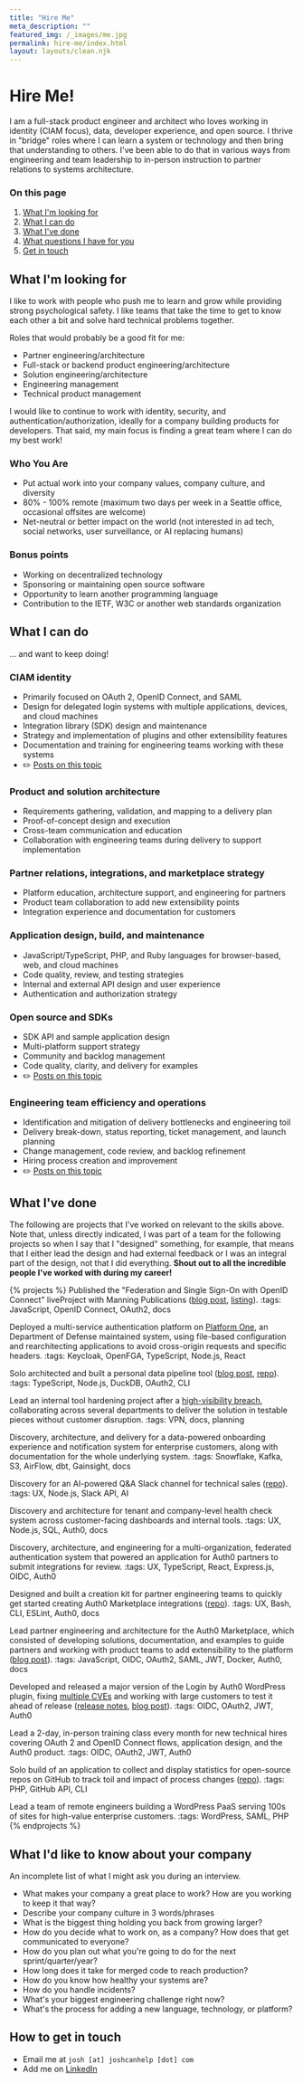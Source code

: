 ```yaml
---
title: "Hire Me"
meta_description: ""
featured_img: /_images/me.jpg
permalink: hire-me/index.html
layout: layouts/clean.njk
---
```

# Hire Me!

I am a full-stack product engineer and architect who loves working in identity (CIAM focus), data, developer experience, and open source. I thrive in "bridge" roles where I can learn a system or technology and then bring that understanding to others. I've been able to do that in various ways from engineering and team leadership to in-person instruction to partner relations to systems architecture.

### <a id="want"></a>On this page

1. [What I'm looking for](#want)
2. [What I can do](#do)
3. [What I've done](#done)
4. [What questions I have for you](#questions)
5. [Get in touch](#contact)

## <a id="want"></a><span>What I'm looking for</span>
I like to work with people who push me to learn and grow while providing strong
psychological safety. I like teams that take the time to get to know each other a bit and solve hard technical problems together.

Roles that would probably be a good fit for me:

- Partner engineering/architecture
- Full-stack or backend product engineering/architecture
- Solution engineering/architecture
- Engineering management
- Technical product management

I would like to continue to work with identity, security, and authentication/authorization, ideally for a company building products for developers. That said, my main focus is finding a great team where I can do my best work!
### Who You Are
- Put actual work into your company values, company culture, and diversity
- 80% - 100% remote (maximum two days per week in a Seattle office, occasional offsites are welcome)
- Net-neutral or better impact on the world (not interested in ad tech, social networks, user surveillance, or AI replacing humans)
### Bonus points
- Working on decentralized technology
- Sponsoring or maintaining open source software
- Opportunity to learn another programming language
- Contribution to the IETF, W3C or another web standards organization
## <a id="do"></a><span>What I can do</span>

... and want to keep doing!
### CIAM identity
- Primarily focused on OAuth 2, OpenID Connect, and SAML
- Design for delegated login systems with multiple applications, devices, and cloud machines
- Integration library (SDK) design and maintenance
- Strategy and implementation of plugins and other extensibility features
- Documentation and training for engineering teams working with these systems
- ✏️ [Posts on this topic](/tag/digital-identity/)
### Product and solution architecture
- Requirements gathering, validation, and mapping to a delivery plan
- Proof-of-concept design and execution
- Cross-team communication and education
- Collaboration with engineering teams during delivery to support implementation
### Partner relations, integrations, and marketplace strategy
- Platform education, architecture support, and engineering for partners
- Product team collaboration to add new extensibility points
- Integration experience and documentation for customers
### Application design, build, and maintenance
- JavaScript/TypeScript, PHP, and Ruby languages for browser-based, web, and cloud machines
- Code quality, review, and testing strategies
- Internal and external API design and user experience
- Authentication and authorization strategy
### Open source and SDKs
- SDK API and sample application design
- Multi-platform support strategy
- Community and backlog management 
- Code quality, clarity, and delivery for examples
- ✏️ [Posts on this topic](/tag/open-source/)
### Engineering team efficiency and operations
- Identification and mitigation of delivery bottlenecks and engineering toil
- Delivery break-down, status reporting, ticket management, and launch planning
- Change management, code review, and backlog refinement
- Hiring process creation and improvement
- ✏️ [Posts on this topic](/tag/team-dynamics/)

## <a id="done"></a><span>What I've done</span>

The following are projects that I've worked on relevant to the skills above. Note that, unless directly indicated, I was part of a team for the following projects so when I say that I "designed" something, for example, that means that I either lead the design and had external feedback or I was an integral part of the design, not that I did everything. **Shout out to all the incredible people I've worked with during my career!**

{% projects %}
Published the "Federation and Single Sign-On with OpenID Connect" liveProject with Manning Publications ([blog post](/manning-openid-connect-liveproject/), [listing](https://www.manning.com/liveprojectseries/federation-and-sign-on-ser)). :tags: JavaScript, OpenID Connect, OAuth2, docs

Deployed a multi-service authentication platform on [Platform One](https://p1.dso.mil), an Department of Defense maintained system, using file-based configuration and rearchitecting applications to avoid cross-origin requests and specific headers. :tags: Keycloak, OpenFGA, TypeScript, Node.js, React

Solo architected and built a personal data pipeline tool ([blog post](/personal-data-pipeline/), [repo](https://github.com/PersonalDataPipeline/pdpl-cli)). :tags: TypeScript, Node.js, DuckDB, OAuth2, CLI

Lead an internal tool hardening project after a [high-visibility breach](https://sec.okta.com/articles/2023/10/tracking-unauthorized-access-oktas-support-system), collaborating across several departments to deliver the solution in testable pieces without customer disruption. :tags: VPN, docs, planning

Discovery, architecture, and delivery for a data-powered onboarding experience and  notification system for enterprise customers, along with documentation for the whole underlying system. :tags: Snowflake, Kafka, S3, AirFlow, dbt, Gainsight, docs

Discovery for an AI-powered Q&A Slack channel for technical sales ([repo](https://github.com/joshcanhelp/slack-channel-analytics)). :tags: UX, Node.js, Slack API, AI

Discovery and architecture for tenant and company-level health check system across customer-facing dashboards and internal tools. :tags: UX, Node.js, SQL, Auth0, docs

Discovery, architecture, and engineering for a multi-organization, federated authentication system that powered an application for Auth0 partners to submit integrations for review. :tags: UX, TypeScript, React, Express.js, OIDC, Auth0

Designed and built a creation kit for partner engineering teams to quickly get started creating Auth0 Marketplace integrations ([repo](https://github.com/joshcanhelp/TEMPLATE-action-post-login)). :tags: UX, Bash, CLI, ESLint, Auth0, docs

Lead partner engineering and architecture for the Auth0 Marketplace, which consisted of developing solutions, documentation, and examples to guide partners and working with product teams to add extensibility to the platform ([blog post](https://auth0.com/blog/introducing-auth0-marketplace/)). :tags: JavaScript, OIDC, OAuth2, SAML, JWT, Docker, Auth0, docs

Developed and released a major version of the Login by Auth0 WordPress plugin, fixing [multiple CVEs](https://github.com/auth0/wordpress/security/advisories/GHSA-59vf-cgfw-6h6v) and working with large customers to test it ahead of release ([release notes](https://github.com/auth0/wordpress/releases/tag/4.0.0), [blog post](https://auth0.com/blog/wordpress-sso-with-auth0/)). :tags: OIDC, OAuth2, JWT, Auth0

Lead a 2-day, in-person training class every month for new technical hires covering OAuth 2 and OpenID Connect flows, application design, and the Auth0 product. :tags: OIDC, OAuth2, JWT, Auth0

Solo build of an application to collect and display statistics for open-source repos on GitHub to track toil and impact of process changes ([repo](https://github.com/joshcanhelp/repo-data-getter)). :tags: PHP, GitHub API, CLI

Lead a team of remote engineers building a WordPress PaaS serving 100s of sites for high-value enterprise customers. :tags: WordPress, SAML, PHP
{% endprojects %}

## <a id="questions"></a><span>What I'd like to know about your company</span>

An incomplete list of what I might ask you during an interview.

- What makes your company a great place to work? How are you working to keep it that way?
- Describe your company culture in 3 words/phrases
- What is the biggest thing holding you back from growing larger?
- How do you decide what to work on, as a company? How does that get communicated to everyone?
- How do you plan out what you're going to do for the next sprint/quarter/year?
- How long does it take for merged code to reach production?
- How do you know how healthy your systems are?
- How do you handle incidents?
- What's your biggest engineering challenge right now?
- What's the process for adding a new language, technology, or platform?

## <a id="contact"></a><span>How to get in touch</span>

- Email me at `josh [at] joshcanhelp [dot] com`
- Add me on [LinkedIn](https://www.linkedin.com/in/joshcanhelp/)
